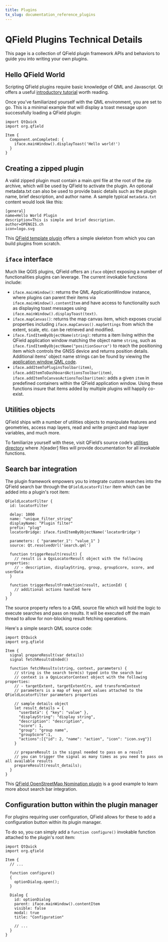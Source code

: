 ```yaml
---
title: Plugins
tx_slug: documentation_reference_plugins
---
```


# QField Plugins Technical Details

This page is a collection of QField plugin framework APIs and behaviors to guide you into writing your own plugins.

## Hello QField World

Scripting QField plugins require basic knowledge of QML and Javascript. Qt offers a useful [introductory tutorial](https://doc.qt.io/qt-6/qml-tutorial.html) worth reading.

Once you’ve familiarized yourself with the QML environment, you are set to go. This is a minimal example that will display a toast message upon successfully loading a QField plugin:

```
import QtQuick
import org.qfield

Item {
  Component.onCompleted: {
    iface.mainWindow().displayToast('Hello world!')
  }
}
```

## Creating a zipped plugin

A valid zipped plugin must contain a main.qml file at the root of the zip archive, which will be used by QField to activate the plugin. An optional metadata.txt can also be used to provide basic details such as the plugin name, brief description, and author name. A sample typical `metadata.txt` content would look like this:

```
[general]
name=Hello World Plugin
description=This is simple and brief description.
author=OPENGIS.ch
icon=logo.svg
```

This [QField template plugin](https://github.com/opengisch/qfield-template-plugin) offers a simple skeleton from which you can build plugins from scratch.

## `iface` interface

Much like QGIS plugins, QField offers an `iface` object exposing a number of functionalities plugins can leverage. The current invokable functions include:

- `iface.mainWindow()`: returns the QML ApplicationWindow instance, where plugins can parent their items via `iface.mainWindow().contentItem` and have access to functionality such as displaying toast messages using `iface.mainWindow().displayToast(text)`.
- `iface.mapCanvas()`: returns the map canvas item, which exposes crucial properties including `iface.mapCanvas().mapSettings` from which the extent, scale, etc. can be retrieved and modified.
- `iface.findItemByObjectName(string)`: returns a item living within the QField application window matching the object name `string`, such as `iface.findItemByObjectName("positionSource")` to reach the positioning item which controls the GNSS device and returns position details. Additional items' object name strings can be found by viewing the [application window QML code](https://github.com/opengisch/QField/blob/master/src/qml/qgismobileapp.qml).
- `iface.addItemToPluginsToolbar(item)`, `iface.addItemToDashboardActionsToolbar(item)`, `iface.addItemToCanvasActionsToolbar(item)`: adds a given `item` in predefined containers within the QField application window. Using these functions insure that items added by multiple plugins will happily co-exist.

## Utilities objects

QField ships with a number of utilities objects to manipulate features and geometries, access map layers, read and write project and map layer variables, and much more.

To familiarize yourself with these, visit QField’s source code’s [utilities directory](https://github.com/opengisch/QField/tree/master/src/core/utils) where .h\[eader\] files will provide documentation for all invokable functions.

## Search bar integration

The plugin framework empowers you to integrate custom searches into the QField search bar through the `QFieldLocatorFilter` item which can be added into a plugin's root item:

```
QFieldLocatorFilter {
  id: locatorFilter

  delay: 1000
  name: "unique_filter_string"
  displayName: "Plugin filter"
  prefix: "plug"
  locatorBridge: iface.findItemByObjectName('locatorBridge')

  parameters: { "parameter_1": "value_1" }
  source: Qt.resolvedUrl('search.qml')

  function triggerResult(result) {
    // result is a QgsLocatorResult object with the following properties:
    // - description, displayString, group, groupScore, score, and userData
  }

  function triggerResultFromAction(result, actionId) {
    // additional actions handled here
  }
}
```

The source property refers to a QML source file which will hold the logic to execute searches and pass on results. It will be executed off the main thread to allow for non-blocking result fetching operations.

Here's a simple search QML source code:

```
import QtQuick
import org.qfield

Item {
  signal prepareResult(var details)
  signal fetchResultsEnded()

  function fetchResults(string, context, parameters) {
    // string is the search term(s) typed into the search bar
    // context is a QgsLocatorContext object with the following properties:
    // - targetExtent, targetExtentCrs, and transformContext
    // parameters is a map of keys and values attached to the QFieldLocatorFilter parameters properties

    // sample details object
    let result_details = {
      "userData": { "key": "value" },
      "displayString": "display string",
      "description": "description",
      "score": 1,
      "group": "group name",
      "groupScore":1,
      "actions":[{"id": 2, "name": "action", "icon": "icon.svg"}]
    }

    // prepareResult is the signal needed to pass on a result
    // you can trigger the signal as many times as you need to pass on all available results
    prepareResult(result_details);
  }
}
```

This [QField OpenStreetMap Nomination plugin](https://github.com/opengisch/qfield-nominatim-locator) is a good example to learn more about search bar integration.

## Configuration button within the plugin manager

For plugins requiring user configuration, QField allows for these to add a configuration button within its plugin manager.

To do so, you can simply add a `function configure()` invokable function attached to the plugin's root item:

```
import QtQuick
import org.qfield

Item {
  // ...

  function configure()
  {
    optionDialog.open();
  }

  Dialog {
    id: optionDialog
    parent: iface.mainWindow().contentItem
    visible: false
    modal: true
    title: "Configuration"

    // ...
  }
}
```
